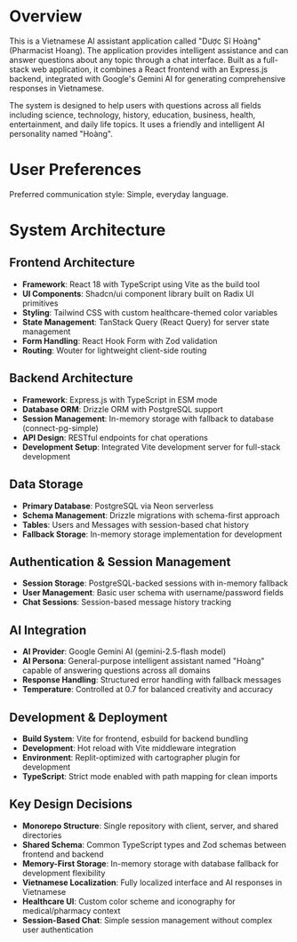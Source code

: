 # Overview

This is a Vietnamese AI assistant application called "Dược Sĩ Hoàng" (Pharmacist Hoang). The application provides intelligent assistance and can answer questions about any topic through a chat interface. Built as a full-stack web application, it combines a React frontend with an Express.js backend, integrated with Google's Gemini AI for generating comprehensive responses in Vietnamese.

The system is designed to help users with questions across all fields including science, technology, history, education, business, health, entertainment, and daily life topics. It uses a friendly and intelligent AI personality named "Hoàng".

# User Preferences

Preferred communication style: Simple, everyday language.

# System Architecture

## Frontend Architecture
- **Framework**: React 18 with TypeScript using Vite as the build tool
- **UI Components**: Shadcn/ui component library built on Radix UI primitives
- **Styling**: Tailwind CSS with custom healthcare-themed color variables
- **State Management**: TanStack Query (React Query) for server state management
- **Form Handling**: React Hook Form with Zod validation
- **Routing**: Wouter for lightweight client-side routing

## Backend Architecture
- **Framework**: Express.js with TypeScript in ESM mode
- **Database ORM**: Drizzle ORM with PostgreSQL support
- **Session Management**: In-memory storage with fallback to database (connect-pg-simple)
- **API Design**: RESTful endpoints for chat operations
- **Development Setup**: Integrated Vite development server for full-stack development

## Data Storage
- **Primary Database**: PostgreSQL via Neon serverless
- **Schema Management**: Drizzle migrations with schema-first approach
- **Tables**: Users and Messages with session-based chat history
- **Fallback Storage**: In-memory storage implementation for development

## Authentication & Session Management
- **Session Storage**: PostgreSQL-backed sessions with in-memory fallback
- **User Management**: Basic user schema with username/password fields
- **Chat Sessions**: Session-based message history tracking

## AI Integration
- **AI Provider**: Google Gemini AI (gemini-2.5-flash model)
- **AI Persona**: General-purpose intelligent assistant named "Hoàng" capable of answering questions across all domains
- **Response Handling**: Structured error handling with fallback messages
- **Temperature**: Controlled at 0.7 for balanced creativity and accuracy

## Development & Deployment
- **Build System**: Vite for frontend, esbuild for backend bundling
- **Development**: Hot reload with Vite middleware integration
- **Environment**: Replit-optimized with cartographer plugin for development
- **TypeScript**: Strict mode enabled with path mapping for clean imports

## Key Design Decisions
- **Monorepo Structure**: Single repository with client, server, and shared directories
- **Shared Schema**: Common TypeScript types and Zod schemas between frontend and backend
- **Memory-First Storage**: In-memory storage with database fallback for development flexibility
- **Vietnamese Localization**: Fully localized interface and AI responses in Vietnamese
- **Healthcare UI**: Custom color scheme and iconography for medical/pharmacy context
- **Session-Based Chat**: Simple session management without complex user authentication